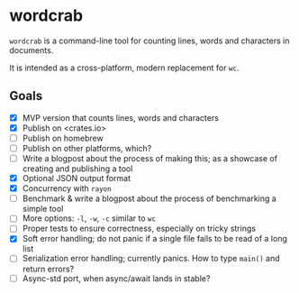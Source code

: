 # wordcrab

`wordcrab` is a command-line tool for counting lines, words and characters in documents.

It is intended as a cross-platform, modern replacement for `wc`.

## Goals

- [x] MVP version that counts lines, words and characters
- [x] Publish on <crates.io>
- [ ] Publish on homebrew
- [ ] Publish on other platforms, which?
- [ ] Write a blogpost about the process of making this; as a showcase of creating and publishing a tool
- [x] Optional JSON output format
- [x] Concurrency with `rayon`
- [ ] Benchmark & write a blogpost about the process of benchmarking a simple tool
- [ ] More options: `-l`, `-w`, `-c` similar to `wc`
- [ ] Proper tests to ensure correctness, especially on tricky strings
- [x] Soft error handling; do not panic if a single file fails to be read of a long list
- [ ] Serialization error handling; currently panics. How to type `main()` and return errors?
- [ ] Async-std port, when async/await lands in stable?
